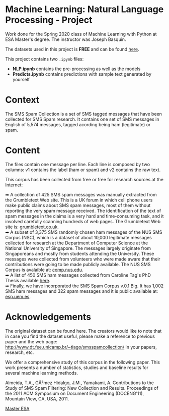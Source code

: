 # **Machine Learning: Natural Language Processing - Project**

Work done for the Spring 2020 class of Machine Learning with Python at ESA Master's degree. The instructor was Joseph Basquin.

The datasets used in this project is **FREE** and can be found [here](http://archive.ics.uci.edu/ml/machine-learning-databases/00228/).

This project contains two ```.ipynb``` files:
* **NLP.ipynb** contains the pre-processing as well as the models
* **Predicts.ipynb** contains predictions with sample text generated by yourself


# **Context**

The SMS Spam Collection is a set of SMS tagged messages that have been collected for SMS Spam research. It contains one set of SMS messages in English of 5,574 messages, tagged acording being ham (legitimate) or spam.


# **Content**

The files contain one message per line. Each line is composed by two columns: v1 contains the label (ham or spam) and v2 contains the raw text.

This corpus has been collected from free or free for research sources at the Internet:  

➡ A collection of 425 SMS spam messages was manually extracted from the Grumbletext Web site. This is a UK forum in which cell phone users make public claims about SMS spam messages, most of them without reporting the very spam message received. The identification of the text of spam messages in the claims is a very hard and time-consuming task, and it involved carefully scanning hundreds of web pages. The Grumbletext Web site is: [grumbletext.co.uk](http://www.grumbletext.co.uk/).  
➡ A subset of 3,375 SMS randomly chosen ham messages of the NUS SMS Corpus (NSC), which is a dataset of about 10,000 legitimate messages collected for research at the Department of Computer Science at the National University of Singapore. The messages largely originate from Singaporeans and mostly from students attending the University. These messages were collected from volunteers who were made aware that their contributions were going to be made publicly available. The NUS SMS Corpus is avalaible at: [comp.nus.edu](https://www.comp.nus.edu.sg/~rpnlpir/downloads/corpora/smsCorpus/).  
➡ A list of 450 SMS ham messages collected from Caroline Tag's PhD Thesis available [here](https://etheses.bham.ac.uk/id/eprint/253/1/Tagg09PhD.pdf).  
➡ Finally, we have incorporated the SMS Spam Corpus v.0.1 Big. It has 1,002 SMS ham messages and 322 spam messages and it is public available at: [esp.uem.es](http://www.esp.uem.es/jmgomez/smsspamcorpus/).

# **Acknowledgements**

The original dataset can be found here. The creators would like to note that in case you find the dataset useful, please make a reference to previous paper and the web page: http://www.dt.fee.unicamp.br/~tiago/smsspamcollection/ in your papers, research, etc.

We offer a comprehensive study of this corpus in the following paper. This work presents a number of statistics, studies and baseline results for several machine learning methods.

Almeida, T.A., GÃ³mez Hidalgo, J.M., Yamakami, A. Contributions to the Study of SMS Spam Filtering: New Collection and Results. Proceedings of the 2011 ACM Symposium on Document Engineering (DOCENG'11), Mountain View, CA, USA, 2011.




[Master ESA](https://www.univ-orleans.fr/deg/masters/ESA/index.htm)

